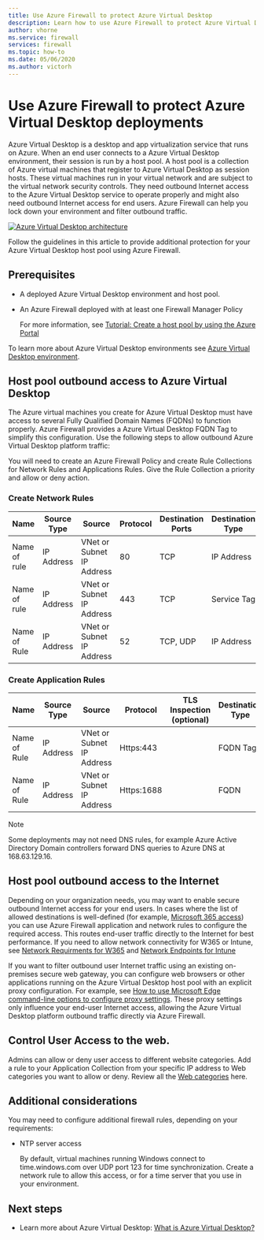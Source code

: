 ```yaml
---
title: Use Azure Firewall to protect Azure Virtual Desktop
description: Learn how to use Azure Firewall to protect Azure Virtual Desktop deployments
author: vhorne
ms.service: firewall
services: firewall
ms.topic: how-to
ms.date: 05/06/2020
ms.author: victorh
---
```


# Use Azure Firewall to protect Azure Virtual Desktop deployments

Azure Virtual Desktop is a desktop and app virtualization service that runs on Azure. When an end user connects to a Azure Virtual Desktop environment, their session is run by a host pool. A host pool is a collection of Azure virtual machines that register to Azure Virtual Desktop as session hosts. These virtual machines run in your virtual network and are subject to the virtual network security controls. They need outbound Internet access to the Azure Virtual Desktop service to operate properly and might also need outbound Internet access for end users. Azure Firewall can help you lock down your environment and filter outbound traffic.

[ ![Azure Virtual Desktop architecture](media/protect-windows-virtual-desktop/windows-virtual-desktop-architecture-diagram.png) ](media/protect-windows-virtual-desktop/windows-virtual-desktop-architecture-diagram.png#lightbox)

Follow the guidelines in this article to provide additional protection for your Azure Virtual Desktop host pool using Azure Firewall.

## Prerequisites


 - A deployed Azure Virtual Desktop environment and host pool.
 - An Azure Firewall deployed with at least one Firewall Manager Policy 

   For more information, see [Tutorial: Create a host pool by using the Azure Portal](../virtual-desktop/create-host-pools-azure-marketplace.md)

To learn more about Azure Virtual Desktop environments see [Azure Virtual Desktop environment](../virtual-desktop/environment-setup.md).

## Host pool outbound access to Azure Virtual Desktop

The Azure virtual machines you create for Azure Virtual Desktop must have access to several Fully Qualified Domain Names (FQDNs) to function properly. Azure Firewall provides a Azure Virtual Desktop FQDN Tag to simplify this configuration. Use the following steps to allow outbound Azure Virtual Desktop platform traffic:

You will need to create an Azure Firewall Policy and create Rule Collections for Network Rules and Applications Rules. Give the Rule Collection a priority and allow or deny action. 

### Create Network Rules

| Name | Source Type | Source | Protocol | Destination Ports | Destination Type | Destination 
--- | --- | --- | --- | --- | --- | ---
| Name of rule | IP Address | VNet or Subnet IP Address | 80 | TCP |  IP Address | 169.254.169.254, 168.63.129.16
| Name of rule | IP Address | VNet or Subnet IP Address | 443 | TCP | Service Tag | AzureCloud, WindowsVirtualDesktop
| Name of Rule | IP Address | VNet or Subnet IP Address | 52 | TCP, UDP | IP Address | *


### Create Application Rules 

| Name | Source Type | Source | Protocol | TLS Inspection (optional) | Destination Type | Destination 
--- | --- | --- | --- | --- | --- | ---
| Name of Rule | IP Address | VNet or Subnet IP Address | Https:443 | | FQDN Tag | WindowsVirtualDesktop, WindowsUpdate, Windows Diagnostics, MicrosoftActiveProtectionService |
| Name of Rule | IP Address | VNet or Subnet IP Address | Https:1688 | | FQDN | kms.core.windows.net 

> [!NOTE]
> Some deployments may not need DNS rules, for example Azure Active Directory Domain controllers forward DNS queries to Azure DNS at 168.63.129.16.

## Host pool outbound access to the Internet

Depending on your organization needs, you may want to enable secure outbound Internet access for your end users. In cases where the list of allowed destinations is well-defined (for example, [Microsoft 365 access](/microsoft-365/enterprise/microsoft-365-ip-web-service)) you can use Azure Firewall application and network rules to configure the required access. This routes end-user traffic directly to the Internet for best performance. If you need to allow network connectivity for W365 or Intune, see [Network Requirments for W365](https://docs.microsoft.com/en-us/windows-365/requirements-network#allow-network-connectivity) and [Network Endpoints for Intune](https://docs.microsoft.com/en-us/mem/intune/fundamentals/intune-endpoints)

If you want to filter outbound user Internet traffic using an existing on-premises secure web gateway, you can configure web browsers or other applications running on the Azure Virtual Desktop host pool with an explicit proxy configuration. For example, see [How to use Microsoft Edge command-line options to configure proxy settings](/deployedge/edge-learnmore-cmdline-options-proxy-settings). These proxy settings only influence your end-user Internet access, allowing the Azure Virtual Desktop platform outbound traffic directly via Azure Firewall. 

## Control User Access to the web. 

Admins can allow or deny user access to different website categories. Add a rule to your Application Collection from your specific IP address to Web categories you want to allow or deny. Review all the [Web categories](https://docs.microsoft.com/en-us/azure/firewall/web-categories) here. 

## Additional considerations

You may need to configure additional firewall rules, depending on your requirements:

- NTP server access

   By default, virtual machines running Windows connect to time.windows.com over UDP port 123 for time synchronization. Create a network rule to allow this access, or for a time server that you use in your environment.

## Next steps

- Learn more about Azure Virtual Desktop: [What is Azure Virtual Desktop?](../virtual-desktop/overview.md)
